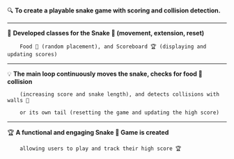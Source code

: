 🔍   **To create a playable snake game with scoring and collision detection.**  
______________________________________________________________________________________________________________________________________________________________________

🎯 **Developed classes for the Snake 🐍 (movement, extension, reset)** 
    
        Food 🍎 (random placement), and Scoreboard 🏆 (displaying and updating scores)
______________________________________________________________________________________________________________________________________________________________________

💡  **The main loop continuously moves the snake, checks for food 🍎 collision** 
    
        (increasing score and snake length), and detects collisions with walls 🧱 
        
        or its own tail (resetting the game and updating the high score)
______________________________________________________________________________________________________________________________________________________________________

🏆  **A functional and engaging Snake 🐍 Game is created** 

        allowing users to play and track their high score 🏆